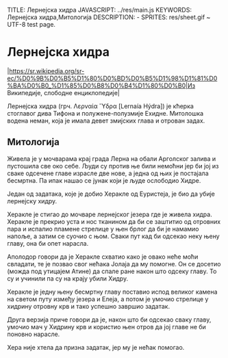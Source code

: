 TITLE: Лернејска хидра
JAVASCRIPT: ../res/main.js
KEYWORDS: Лернејска хидра,Митологија
DESCRIPTION: -
SPRITES: res/sheet.gif
~ UTF-8 test page.
# Лернејска хидра

|https://sr.wikipedia.org/sr-ec/%D0%9B%D0%B5%D1%80%D0%BD%D0%B5%D1%98%D1%81%D0%BA%D0%B0_%D1%85%D0%B8%D0%B4%D1%80%D0%B0|Из Википедије, слободне енциклопедије|

Лернејска хидра (грч. Λερναία Ὕδρα [Lernaía Hýdra]) је кћерка стоглавог дива Тифона и полужене-полузмије Ехидне.
Митолошка водена неман, која је имала девет змијских глава и отрован задах. 

## Митологија

Живела је у мочварама крај града Лерна на обали Арголског залива и пустошила све око себе. Људи су против ње били немоћни јер би јој из сваке одсечене главе израсле две нове, а једна од њих је постајала бесмртна. Па ипак нашао се јунак који је људе ослободио Хидре.

Један од задатака, које је добио Херакле од Еуристеја, је био да убије лернејску хидру.

Херакле је стигао до мочваре лернејског језера где је живела хидра. Херакле је прекрио уста и нос тканином да би се заштитио од отровних пара и испалио пламене стрелице у њен брлог да би је намамио напоље, а затим се суочио с њом. Сваки пут кад би одсекао неку њену главу, она би опет нарасла.

Аполодор говори да је Херакле схватио како је овако неће моћи свладати, те је позвао свог нећака Јолаја да му помогне. Он се досетио (можда под утицајем Атине) да спале ране након што одсеку главу. То су и учинили па су на крају убили Хидру.

Херакле је једну њену бесмртну главу поставио испод великог камена на светом путу између језера и Елеја, а потом је умочио стрелице у хидрину отровну крв и тако успешно завршио задатак.

Друга верзија приче говори да је, након што би одсекао сваку главу, умочио мач у Хидрину крв и користио њен отров да јој главе не би поновно нарасле.

Хера није хтела да призна задатак, јер му је нећак помогао. 

